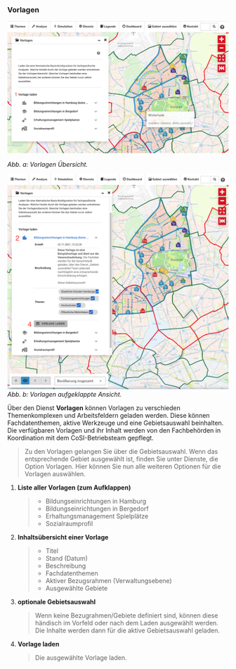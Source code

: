 ### Vorlagen
![Abbildung 1: Vorlagen](/cosi/manuals/015a_vorlagen.png)

*Abb. a: Vorlagen Übersicht.*

![Abbildung 1: Vorlagen](/cosi/manuals/015b_vorlagen.png)
*Abb. b: Vorlagen aufgeklappte Ansicht.*

Über den Dienst **Vorlagen** können Vorlagen zu verschieden Themenkomplexen und Arbeitsfeldern geladen werden. Diese können Fachdatenthemen, aktive Werkzeuge und eine Gebietsauswahl beinhalten. Die verfügbaren Vorlagen und ihr Inhalt werden von den Fachbehörden in Koordination mit dem CoSI-Betriebsteam gepflegt.

   > Zu den Vorlagen gelangen Sie über die Gebietsauswahl. Wenn das entsprechende Gebiet ausgewählt ist, finden Sie unter Dienste, die Option Vorlagen. Hier können Sie nun alle weiteren Optionen für die Vorlagen auswählen.

1. **Liste aller Vorlagen (zum Aufklappen)**
   > - Bildungseinrichtungen in Hamburg
   > - Bildungseinrichtungen in Bergedorf
   > - Erhaltungsmanagement Spielplätze
   > - Sozialraumprofil

2. **Inhaltsübersicht einer Vorlage**
   > - Titel
   > - Stand (Datum)
   > - Beschreibung
   > - Fachdatenthemen
   > - Aktiver Bezugsrahmen (Verwaltungsebene)
   > - Ausgewählte Gebiete
3. **optionale Gebietsauswahl**
   > Wenn keine Bezugrahmen/Gebiete definiert sind, können diese händisch im Vorfeld oder nach dem Laden ausgewählt werden. Die Inhalte werden dann für die aktive Gebietsauswahl geladen.
4. **Vorlage laden**
   > Die ausgewählte Vorlage laden.


